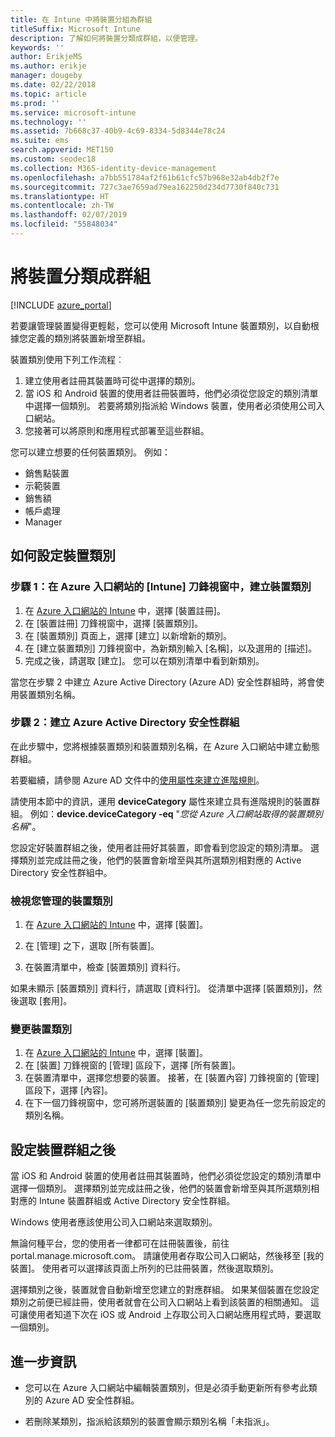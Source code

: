 ```yaml
---
title: 在 Intune 中將裝置分組為群組
titleSuffix: Microsoft Intune
description: 了解如何將裝置分類成群組，以便管理。
keywords: ''
author: ErikjeMS
ms.author: erikje
manager: dougeby
ms.date: 02/22/2018
ms.topic: article
ms.prod: ''
ms.service: microsoft-intune
ms.technology: ''
ms.assetid: 7b668c37-40b9-4c69-8334-5d8344e78c24
ms.suite: ems
search.appverid: MET150
ms.custom: seodec18
ms.collection: M365-identity-device-management
ms.openlocfilehash: a7bb551784af2f61b61cfc57b968e32ab4db2f7e
ms.sourcegitcommit: 727c3ae7659ad79ea162250d234d7730f840c731
ms.translationtype: HT
ms.contentlocale: zh-TW
ms.lasthandoff: 02/07/2019
ms.locfileid: "55848034"
---
```

# <a name="categorize-devices-into-groups"></a>將裝置分類成群組

[!INCLUDE [azure_portal](./includes/azure_portal.md)]

若要讓管理裝置變得更輕鬆，您可以使用 Microsoft Intune 裝置類別，以自動根據您定義的類別將裝置新增至群組。

裝置類別使用下列工作流程︰
1. 建立使用者註冊其裝置時可從中選擇的類別。
2. 當 iOS 和 Android 裝置的使用者註冊裝置時，他們必須從您設定的類別清單中選擇一個類別。 若要將類別指派給 Windows 裝置，使用者必須使用公司入口網站。
3. 您接著可以將原則和應用程式部署至這些群組。

您可以建立想要的任何裝置類別。 例如：
- 銷售點裝置
- 示範裝置
- 銷售額
- 帳戶處理
- Manager

## <a name="how-to-configure-device-categories"></a>如何設定裝置類別

### <a name="step-1-create-device-categories-on-the-intune-blade-of-the-azure-portal"></a>步驟 1：在 Azure 入口網站的 [Intune] 刀鋒視窗中，建立裝置類別
1. 在 [Azure 入口網站的 Intune](https://aka.ms/intuneportal) 中，選擇 [裝置註冊]。
2. 在 [裝置註冊] 刀鋒視窗中，選擇 [裝置類別]。
3. 在 [裝置類別] 頁面上，選擇 [建立] 以新增新的類別。
4. 在 [建立裝置類別] 刀鋒視窗中，為新類別輸入 [名稱]，以及選用的 [描述]。
5. 完成之後，請選取 [建立]。 您可以在類別清單中看到新類別。

當您在步驟 2 中建立 Azure Active Directory (Azure AD) 安全性群組時，將會使用裝置類別名稱。

### <a name="step-2-create-azure-active-directory-security-groups"></a>步驟 2：建立 Azure Active Directory 安全性群組
在此步驟中，您將根據裝置類別和裝置類別名稱，在 Azure 入口網站中建立動態群組。

若要繼續，請參閱 Azure AD 文件中的[使用屬性來建立進階規則](https://azure.microsoft.com/documentation/articles/active-directory-accessmanagement-groups-with-advanced-rules/#using-attributes-to-create-rules-for-device-objects)。

請使用本節中的資訊，運用 **deviceCategory** 屬性來建立具有進階規則的裝置群組。 例如：**device.deviceCategory -eq** "*您從 Azure 入口網站取得的裝置類別名稱*"。

您設定好裝置群組之後，使用者註冊好其裝置，即會看到您設定的類別清單。 選擇類別並完成註冊之後，他們的裝置會新增至與其所選類別相對應的 Active Directory 安全性群組中。

### <a name="view-the-categories-of-devices-that-you-manage"></a>檢視您管理的裝置類別

1.  在 [Azure 入口網站的 Intune](https://aka.ms/intuneportal) 中，選擇 [裝置]。

2.  在 [管理] 之下，選取 [所有裝置]。

3.  在裝置清單中，檢查 [裝置類別] 資料行。

如果未顯示 [裝置類別] 資料行，請選取 [資料行]。 從清單中選擇 [裝置類別]，然後選取 [套用]。

### <a name="change-the-category-of-a-device"></a>變更裝置類別

1. 在 [Azure 入口網站的 Intune](https://aka.ms/intuneportal) 中，選擇 [裝置]。
2. 在 [裝置] 刀鋒視窗的 [管理] 區段下，選擇 [所有裝置]。
3. 在裝置清單中，選擇您想要的裝置。 接著，在 [裝置內容] 刀鋒視窗的 [管理] 區段下，選擇 [內容]。
4. 在下一個刀鋒視窗中，您可將所選裝置的 [裝置類別] 變更為任一您先前設定的類別名稱。

## <a name="after-you-configure-device-groups"></a>設定裝置群組之後

當 iOS 和 Android 裝置的使用者註冊其裝置時，他們必須從您設定的類別清單中選擇一個類別。 選擇類別並完成註冊之後，他們的裝置會新增至與其所選類別相對應的 Intune 裝置群組或 Active Directory 安全性群組。

Windows 使用者應該使用公司入口網站來選取類別。

無論何種平台，您的使用者一律都可在註冊裝置後，前往 portal.manage.microsoft.com。 請讓使用者存取公司入口網站，然後移至 [我的裝置]。 使用者可以選擇該頁面上所列的已註冊裝置，然後選取類別。

選擇類別之後，裝置就會自動新增至您建立的對應群組。 如果某個裝置在您設定類別之前便已經註冊，使用者就會在公司入口網站上看到該裝置的相關通知。 這可讓使用者知道下次在 iOS 或 Android 上存取公司入口網站應用程式時，要選取一個類別。

## <a name="further-information"></a>進一步資訊
- 您可以在 Azure 入口網站中編輯裝置類別，但是必須手動更新所有參考此類別的 Azure AD 安全性群組。

- 若刪除某類別，指派給該類別的裝置會顯示類別名稱「未指派」。
